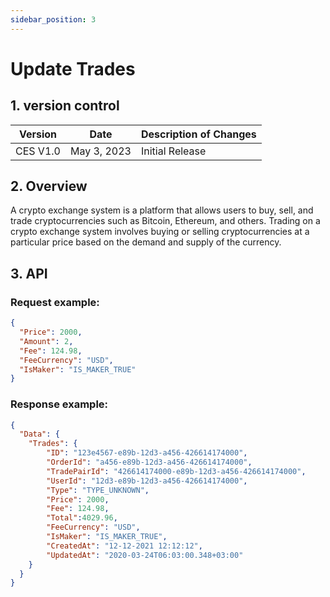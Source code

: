 ```yaml
---
sidebar_position: 3
---
```


# Update Trades

## 1. version control

| Version  | Date        | Description of Changes |
| -------- | ----------- | ---------------------- |
| CES V1.0 | May 3, 2023 | Initial Release        |

## 2. Overview

A crypto exchange system is a platform that allows users to buy, sell, and trade cryptocurrencies such as Bitcoin, Ethereum, and others. Trading on a crypto exchange system involves buying or selling cryptocurrencies at a particular price based on the demand and supply of the currency.


## 3. API

### Request example:

```json
{
  "Price": 2000,
  "Amount": 2,
  "Fee": 124.98,
  "FeeCurrency": "USD",
  "IsMaker": "IS_MAKER_TRUE"
}
```
### Response example:

```json
{
  "Data": {
    "Trades": {
        "ID": "123e4567-e89b-12d3-a456-426614174000",
        "OrderId": "a456-e89b-12d3-a456-426614174000",
        "TradePairId": "426614174000-e89b-12d3-a456-426614174000",
        "UserId": "12d3-e89b-12d3-a456-426614174000",
        "Type": "TYPE_UNKNOWN",
        "Price": 2000,
        "Fee": 124.98,
        "Total":4029.96,
        "FeeCurrency": "USD",
        "IsMaker": "IS_MAKER_TRUE",
        "CreatedAt": "12-12-2021 12:12:12",
        "UpdatedAt": "2020-03-24T06:03:00.348+03:00"
    }
  }
}
```